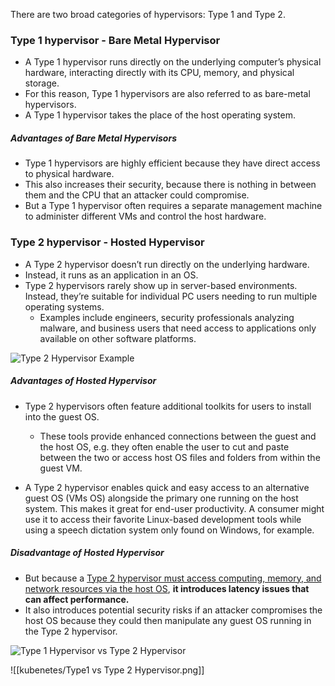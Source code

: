 There are two broad categories of hypervisors: Type 1 and Type 2.

### Type 1 hypervisor - Bare Metal Hypervisor
  
- A Type 1 hypervisor runs directly on the underlying computer’s physical hardware, interacting directly with its CPU, memory, and physical storage. 
- For this reason, Type 1 hypervisors are also referred to as bare-metal hypervisors. 
- A Type 1 hypervisor takes the place of the host operating system.

##### Advantages of Bare Metal Hypervisors
- Type 1 hypervisors are highly efficient because they have direct access to physical hardware. 
- This also increases their security, because there is nothing in between them and the CPU that an attacker could compromise. 
- But a Type 1 hypervisor often requires a separate management machine to administer different VMs and control the host hardware.


### Type 2 hypervisor - Hosted Hypervisor
- A Type 2 hypervisor doesn’t run directly on the underlying hardware. 
- Instead, it runs as an application in an OS. 
- Type 2 hypervisors rarely show up in server-based environments. Instead, they’re suitable for individual PC users needing to run multiple operating systems. 
	- Examples include engineers, security professionals analyzing malware, and business users that need access to applications only available on other software platforms.

![Type 2 Hypervisor Example](https://www.ubackup.com/screenshot/en/acb/virtual-machine/type-1-hypervisor-vs-type-2/type-2-hypervisor-examples.png)

##### Advantages of Hosted Hypervisor
- Type 2 hypervisors often feature additional toolkits for users to install into the guest OS. 
	- These tools provide enhanced connections between the guest and the host OS, 
	 e.g. they often enable the user to cut and paste between the two or
	 access host OS files and folders from within the guest VM.

- A Type 2 hypervisor enables quick and easy access to an alternative guest OS (VMs OS) alongside the primary one running on the host system. This makes it great for end-user productivity. 
  A consumer might use it to access their favorite Linux-based development tools while using a speech dictation system only found on Windows, for example.


##### Disadvantage of Hosted Hypervisor
- But because a <u>Type 2 hypervisor must access computing, memory, and network resources via the host OS</u>, **it introduces latency issues that can affect performance.** 
- It also introduces potential security risks if an attacker compromises the host OS because they could then manipulate any guest OS running in the Type 2 hypervisor.


![Type 1 Hypervisor vs Type 2 Hypervisor](https://linuxhandbook.com/content/images/2021/11/type1-type2-hypervisor.png)


![[kubenetes/Type1 vs Type 2 Hypervisor.png]]